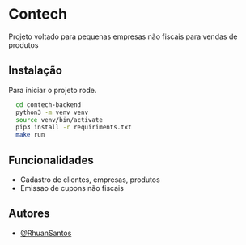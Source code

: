
# Contech 

Projeto voltado para pequenas empresas não fiscais para vendas de produtos 


## Instalação

Para iniciar o projeto rode.

```bash
  cd contech-backend
  python3 -m venv venv
  source venv/bin/activate
  pip3 install -r requiriments.txt
  make run
```
    
## Funcionalidades

- Cadastro de clientes, empresas, produtos
- Emissao de cupons não fiscais
## Autores

- [@RhuanSantos](https://github.com/RhuanSantos135)

